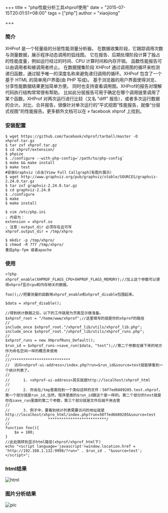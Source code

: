 +++
title = "php性能分析工具xhprof使用"
date = "2015-07-15T20:01:51+08:00"
tags = ["php"]
author = "xiaojiong"

+++


### 简介
XHProf 是一个轻量级的分层性能测量分析器。 在数据收集阶段，它跟踪调用次数与测量数据，展示程序动态调用的弧线图。 它在报告、后期处理阶段计算了独占的性能度量，例如运行经过的时间、CPU 计算时间和内存开销。 函数性能报告可以由调用者和被调用者终止。 在数据搜集阶段 XHProf 通过调用图的循环来检测递归函数，通过赋予唯一的深度名称来避免递归调用的循环。XHProf 包含了一个基于 HTML 的简单用户界面(由 PHP 写成)。 基于浏览器的用户界面使得浏览、分享性能数据结果更加简单方便。 同时也支持查看调用图。XHProf的报告对理解代码执行结构常常很有帮助。 比如此分层报告可用于确定在哪个调用链里调用了某个函数。XHProf 对两次运行进行比较（又名 "diff" 报告），或者多次运行数据的合计。对比、合并报告，很像针对单次运行的“平式视图”性能报告，就像“分层式视图”的性能报告。更多额外文档可以在 » facebook xhprof 上找到。

### 安装配置

```
$ wget https://github.com/facebook/xhprof/tarball/master -O xhprof.tar.gz
$ tar zxf xhprof.tar.gz
$ cd xhprof/extension/
$ phpize
$ ./configure --with-php-config=`/path/to/php-config`
$ make && make install
$ make test
#安装Graphviz（点击[View Full Callgraph]有图片展示）
$ wget http://www.graphviz.org/pub/graphviz/stable/SOURCES/graphviz-2.24.0.tar.gz
$ tar zxf graphviz-2.24.0.tar.gz
$ cd graphviz-2.24.0
$ ./configure
$ make
$ make install 

$ vim /etc/php.ini
; 内容为：
extension = xhprof.so
; 注意：output_dir 必须存在且可写
xhprof.output_dir = /tmp/xhpro

$ mkdir -p /tmp/xhpro/
$ chmod -R 777 /tmp/xhpro/
重启php-fpm 或者apache
```
### 使用
```
<?php
xhprof_enable(XHPROF_FLAGS_CPU+XHPROF_FLAGS_MEMORY);//加上这个参数可以使得xhprof显示cpu和内存相关的数据。

foo();//把要测量的函数用xhprof_enable和xhprof_disable包围起来。

$data = xhprof_disable();

//得到统计数据之后，以下的工作就是为页面显示做准备。
$xhprof_root = "/home/www/xhprof";//这里填写的就是你的xhprof的路径
//
include_once $xhprof_root."/xhprof_lib/utils/xhprof_lib.php";
include_once $xhprof_root."/xhprof_lib/utils/xhprof_runs.php";
//
$xhprof_runs = new XHprofRuns_Default();
$run_id = $xhprof_runs->save_run($data, "test");//第二个参数在接下来的地方作为命名空间一样的概念来使用
//
///**************************
//  访问<xhprof-ui-address>/index.php?run=$run_id&source=test就能够看到一个统计列表了。
//    
//      1. <xhprof-ui-address>其实就是http://localhost/xhprof_html
//        
//      2. 你会在/tmp里面找到一个类似这样的文件：50f7ed6689205.test.xhprof，第一个部分就是run_id,当然，程序里面的$run_id跟这个是一样的。第二个部分的test就是你在save_run里面的第二个参数，第三个部分就是文件后缀不用去管
//
//      3. 例子中，要看到统计列表需要访问的地址就是http://localhost/xhpro_html/index.php?run=50f7ed6689205&source=test
//                 **************************/
//
function foo(){
    $a = 100;
}
//此处跳转到显示html路径(xhprof/xhprof_html下)
echo "<script language='javascript'>window.location.href = 'http://192.168.1.132:9998/?run=" . $run_id . "&source=test';</script>";  
```

### html结果

![html](http://ww1.sinaimg.cn/large/68faff51jw1eu3958bk3uj21es0lzwlq.jpg)

### 图片分析结果

![pic](http://ww4.sinaimg.cn/large/68faff51jw1eu3958qsoij21270iu0xd.jpg)

